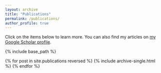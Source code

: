 ```yaml
---
layout: archive
title: "Publications"
permalink: /publications/
author_profile: true
---
```


Click on the items below to learn more. You can also find my articles on <a href="https://scholar.google.com/citations?user=rbAjLQYAAAAJ">my Google Scholar profile</a>.

{% include base_path %}


{% for post in site.publications reversed %}
  {% include archive-single.html %}
{% endfor %}
